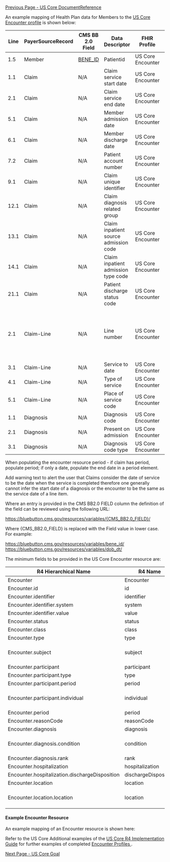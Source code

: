 <!-- USCoreEncounter.md {% comment %}
*****************************************************************************************
*                            WARNING: DO NOT EDIT THIS FILE                             *
*                                                                                       *
* This file is generated by SUSHI. Any edits you make to this file will be overwritten. *
*                                                                                       *
* To change the contents of this file, edit the original source file at:                *
* ig-data/input/pagecontent/USCoreEncounter.md                                          *
*****************************************************************************************
{% endcomment %} -->
[Previous Page - US Core DocumentReference](USCoreDocumentReference.html)

An example mapping of Health Plan data for Members to the [US Core Encounter profile](http://hl7.org/fhir/us/core/StructureDefinition-us-core-encounter.html) is shown below:

| Line | PayerSourceRecord | CMS BB 2.0 Field | Data Descriptor                       | FHIR Profile      | Profile Field                                                            | ValueSet                                                                      | Notes                              |
|------|-------------------|------------------|---------------------------------------|-------------------|--------------------------------------------------------------------------|-------------------------------------------------------------------------------|------------------------------------|
| 1.5  | Member            | [BENE_ID](https://bluebutton.cms.gov/resources/variables/bene_id)          | Patientid                             | US Core Encounter | .subject                                                                 |                                                                               | Reference(Patient)                 |
| 1.1  | Claim             |  N/A                | Claim service start date              | US Core Encounter | .period.start                                                            |                                                                               |                                    |
| 2.1  | Claim             | N/A             | Claim service end date                | US Core Encounter | .period.end                                                              |                                                                               |                                    |
| 5.1  | Claim             | N/A                 | Member admission date                 | US Core Encounter | .period.start                                                            |                                                                               | Overrides claim service start date |
| 6.1  | Claim             | N/A                 | Member discharge date                 | US Core Encounter | .period.end                                                              |                                                                               | Overrides claim service end date   |
| 7.2  | Claim             | N/A                 | Patient account number                | US Core Encounter | .subject                                                                 |                                                                               | Reference(Patient)                 |
| 9.1  | Claim             | N/A                 | Claim unique identifier               | US Core Encounter | .identifier.id                                                           |                                                                               |                                    |
| 12.1 | Claim             | N/A                 | Claim diagnosis related group         | US Core Encounter | .diagnosis.id                                                            |                                                                               | .diagnosis.use                     |
| 13.1 | Claim             | N/A                 | Claim inpatient source admission code | US Core Encounter | .class                                                                   | http://build.fhir.org/v3/ActEncounterCode/vs.html                             |                                    |
| 14.1 | Claim             | N/A                 | Claim inpatient admission type code   | US Core Encounter | .type                                                                    | https://build.fhir.org/ig/HL7/US-Core-R4/ValueSet-us-core-encounter-type.html | CPT Coding                         |
| 21.1 | Claim             | N/A                 | Patient discharge status code         | US Core Encounter | .hospitalization.dischargeDisposition                                    |                                                                               |                                    |
| 2.1  | Claim-Line        | N/A                 | Line number                           | US Core Encounter | .diagnosis.id                                                            |                                                                               |Without Claim Identifier Claim Line is Not relevant or useful. Hence, .diagnosis.id does not need to be used. |
| 3.1  | Claim-Line        | N/A                 | Service to date                       | US Core Encounter | .diagnosis.condition.Reference(Procedure).occurence.occurrencePeriod.end |                                                                               |                                    |
| 4.1  | Claim-Line        | N/A                 | Type of service                       | US Core Encounter | .diagnosis.condition.Reference(Procedure).type                           |                                                                               |                                    |
| 5.1  | Claim-Line        | N/A                 | Place of service code                 | US Core Encounter | .location.location.Reference(Location).type                              |                                                                               |                                    |
| 1.1  | Diagnosis         | N/A                 | Diagnosis code                        | US Core Encounter | .diagnosis.condition                                                     |                                                                               |                                    |
| 2.1  | Diagnosis         | N/A                 | Present on admission                  | US Core Encounter | .diagnosis.condition                                                     | http://build.fhir.org/valueset-diagnosis-role.html                            | .diagnosis.use                     |
| 3.1  | Diagnosis         | N/A                 | Diagnosis code type                   | US Core Encounter | .diagnosis.condition.Reference(Condition).code                           |                                                                               |                                    |

When populating the encounter resource period - if claim has period, populate period; if only a date, populate the end date in a period element.

Add warning text to alert the user that Claims consider the date of service to be the date when the service is completed therefore one generally cannot infer the start date of a diagnosis or the encounter to be the same as the service date of a line item.

Where an entry is provided in the CMS BB2.0 FIELD column the definition of the field can be reviewed using the following URL:

https://bluebutton.cms.gov/resources/variables/{CMS_BB2.0_FIELD}/

Where {CMS_BB2.0_FIELD} is replaced with the Field value in lower case. For example:

https://bluebutton.cms.gov/resources/variables/bene_id/
https://bluebutton.cms.gov/resources/variables/dob_dt/

The minimum fields to be provided in the US Core Encounter resource are:

| R4 Hierarchical Name                           | R4 Name              | Card. | Type                                                             |
|------------------------------------------------|----------------------|-------|------------------------------------------------------------------|
| Encounter                                      | Encounter            | 0..*  |                                                                  |
| Encounter.id                                   | id                   | 0..1  | id                                                               |
| Encounter.identifier                           | identifier           | 0..*  | Identifier                                                       |
| Encounter.identifier.system                    | system               | 1..1  | uri                                                              |
| Encounter.identifier.value                     | value                | 1..1  | string                                                           |
| Encounter.status                               | status               | 1..1  | code                                                             |
| Encounter.class                                | class                | 1..1  | Coding                                                           |
| Encounter.type                                 | type                 | 1..*  | CodeableConcept                                                  |
| Encounter.subject                              | subject              | 1..1  | Reference(US Core Patient Profile)                               |
| Encounter.participant                          | participant          | 0..*  | BackboneElement                                                  |
| Encounter.participant.type                     | type                 | 0..*  | CodeableConcept                                                  |
| Encounter.participant.period                   | period               | 0..1  | Period                                                           |
| Encounter.participant.individual               | individual           | 0..1  | Reference(US Core Practitioner Profile)                          |
| Encounter.period                               | period               | 0..1  | Period                                                           |
| Encounter.reasonCode                           | reasonCode           | 0..*  | CodeableConcept                                                  |
| Encounter.diagnosis                            | diagnosis            | 0..*  | BackboneElement                                                  |
| Encounter.diagnosis.condition                  | condition            | 1..1  | Reference(US Core Condition Profile | US Core Procedure Profile) |
| Encounter.diagnosis.rank                       | rank                 | 0..1  | positiveInt                                                      |
| Encounter.hospitalization                      | hospitalization      | 0..1  | BackboneElement                                                  |
| Encounter.hospitalization.dischargeDisposition | dischargeDisposition | 0..1  | CodeableConcept                                                  |
| Encounter.location                             | location             | 0..*  | BackboneElement                                                  |
| Encounter.location.location                    | location             | 1..1  | Reference(US Core Location Profile)                              |

#### Example Encounter Resource

An example mapping of an Encounter resource is shown here:

Refer to the US Core Additional examples of the [US Core R4 Implementation Guide](http://hl7.org/fhir/us/core/index.html) for further examples of completed [Encounter Profiles ](http://hl7.org/fhir/us/core/StructureDefinition-us-core-encounter.html).




[Next Page - US Core Goal](USCoreGoal.html)
